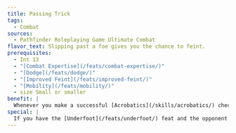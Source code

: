 ```yaml
---
title: Passing Trick
tags:
  - Combat
sources:
  - Pathfinder Roleplaying Game Ultimate Combat
flavor_text: Slipping past a foe gives you the chance to feint.
prerequisites:
  - Int 13
  - "[Combat Expertise](/feats/combat-expertise/)"
  - "[Dodge](/feats/dodge/)"
  - "[Improved Feint](/feats/improved-feint/)"
  - "[Mobility](/feats/mobility/)"
  - size Small or smaller
benefit: |
  Whenever you make a successful [Acrobatics](/skills/acrobatics/) check to move through an opponent's space, you can spend a swift action to make a [Bluff](/skills/bluff/) check against that opponent to feint in combat.
special: |
  If you have the [Underfoot](/feats/underfoot/) feat and the opponent is larger than you, you gain a +2 bonus on the [Bluff](/skills/bluff/) check this feat allows.
---
```


